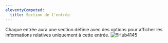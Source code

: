 ```yaml
---
eleventyComputed:
  title: Section de l'entrée
---
```

Chaque entrée aura une section définie avec des options pour afficher les informations relatives uniquement à cette entrée.
![!!Hub4145](https://cdnweb.devolutions.net/docs/fr/hub/Hub4145.png)
